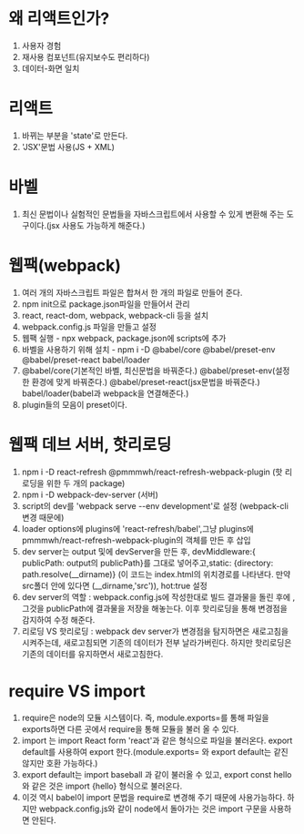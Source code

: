 # 왜 리액트인가?

1. 사용자 경험
2. 재사용 컴포넌트(유지보수도 편리하다)
3. 데이터-화면 일치

# 리액트

1. 바뀌는 부분을 'state'로 만든다.
2. 'JSX'문법 사용(JS + XML)

# 바벨

1. 최신 문법이나 실험적인 문법들을 자바스크립트에서 사용할 수 있게 변환해 주는 도구이다.(jsx 사용도 가능하게 해준다.)

# 웹팩(webpack)

1. 여러 개의 자바스크립트 파일은 합쳐서 한 개의 파일로 만들어 준다.
2. npm init으로 package.json파일을 만들어서 관리
3. react, react-dom, webpack, webpack-cli 등을 설치
4. webpack.config.js 파일을 만들고 설정
5. 웹팩 실행 - npx webpack, package.json에 scripts에 추가
6. 바벨을 사용하기 위해 설치 - npm i -D @babel/core @babel/preset-env @babel/preset-react babel/loader
7. @babel/core(기본적인 바벨, 최신문법을 바꿔준다.) @babel/preset-env(설정한 환경에 맞게 바꿔준다.) @babel/preset-react(jsx문법을 바꿔준다.) babel/loader(babel과 webpack을 연결해준다.)
8. plugin들의 모음이 preset이다.

# 웹팩 데브 서버, 핫리로딩

1. npm i -D react-refresh @pmmmwh/react-refresh-webpack-plugin (핫 리로딩을 위한 두 개의 package)
2. npm i -D webpack-dev-server (서버)
3. script의 dev를 'webpack serve --env development'로 설정 (webpack-cli 변경 때문에)
4. loader options에 plugins에 'react-refresh/babel',그냥 plugins에 pmmmwh/react-refresh-webpack-plugin의 객체를 만든 후 삽입
5. dev server는 output 및에 devServer을 만든 후, devMiddleware:{ publicPath: output의 publicPath}를 그대로 넣어주고,static: {directory: path.resolve(\_\_dirname)} (이 코드는 index.html의 위치경로를 나타낸다. 만약 src폴더 안에 있다면 (\_\_dirname,'src')), hot:true 설정
6. dev server의 역할 : webpack.config.js에 작성한대로 빌드 결과물을 돌린 후에 , 그것을 publicPath에 결과물을 저장을 해놓는다. 이후 핫리로딩을 통해 변경점을 감지하여 수정 해준다.
7. 리로딩 VS 핫리로딩 : webpack dev server가 변경점을 탐지하면은 새로고침을 시켜주는데, 새로고침되면 기존의 데이터가 전부 날라가버린다. 하지만 핫리로딩은 기존의 데이터를 유지하면서 새로고침한다.

# require VS import

1. require은 node의 모듈 시스템이다. 즉, module.exports=를 통해 파일을 exports하면 다른 곳에서 require을 통해 모듈을 불러 올 수 있다.
2. import 는 import React form 'react'과 같은 형식으로 파일을 불러온다. export default를 사용하여 export 한다.(module.exports= 와 export default는 같진 않지만 호환 가능하다.)
3. export default는 import baseball 과 같이 불러올 수 있고, export const hello와 같은 것은 import {hello} 형식으로 불러온다.
4. 이것 역시 babel이 import 문법을 require로 변경해 주기 때문에 사용가능하다. 하지만 webpack.config.js와 같이 node에서 돌아가는 것은 import 구문을 사용하면 안된다.
